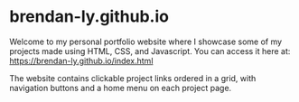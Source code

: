 # brendan-ly.github.io
Welcome to my personal portfolio website where I showcase some of my projects made using HTML, CSS, and Javascript. You can access it here at: https://brendan-ly.github.io/index.html

The website contains clickable project links ordered in a grid, with navigation buttons and a home menu on each project page. 
